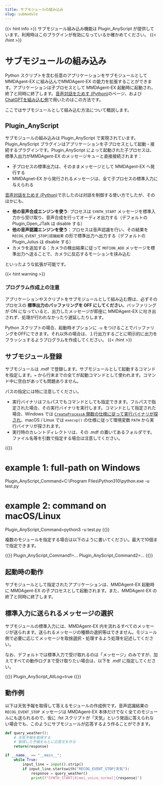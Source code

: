 ```yaml
---
title: サブモジュールの組み込み
slug: submodule
---
```

{{< hint info >}}
サブモジュール組み込み機能は Plugin_AnyScript が提供しています。利用時はこのプラグインが有効になっているか確かめてください。
{{< /hint >}}

# サブモジュールの組み込み

Python スクリプトを含む任意のアプリケーションをサブモジュールとして MMDAgent-EX に組み込んでMMDAgent-EX の能力を拡張することができます。アプリケーションは子プロセスとして MMDAgent-EX 起動時に起動され、終了と同時に終了します。[音声対話をためす (Python)](../dialog-test-python)のページ、および[ChatGPTを組み込む例](../dialog-test-chatgpt)で用いたのはこの方法です。

ここではサブモジュールとして組み込む方法について概説します。

## Plugin_AnyScript

サブモジュールの組み込みは Plugin_AnyScript で実現されています。
Plugin_AnyScript プラグインはアプリケーションを子プロセスとして起動・接続するプラグインです。Plugin_AnyScript によって起動された子プロセスは、標準入出力がMMDAgent-EX のメッセージキューと直接接続されます：

- 子プロセスの標準出力は、そのままメッセージとして MMDAgent-EX へ発行する
- MMDAgnet-EX から発行されるメッセージは、全て子プロセスの標準入力に与えられる

[音声対話をためす (Python)](../dialog-test-python)で示したのは対話を制御する使い方でしたが、そのほかにも、

- **他の音声合成エンジンを使う**: プロセスは `SYNTH_START` メッセージを標準入力から受け取り、音声合成を行ってオーディオ出力する（デフォルトの Plugin_Open_JTalk は disable する）
- **他の音声認識エンジンを使う**：プロセスは音声認識を行い、その結果を `RECOG_EVENT_STOP|認識結果` の形で標準出力へ出力する（デフォルトの Plugin_Julius は disable する）
- カメラを追加する：カメラの検出結果に従って `MOTION_ADD` メッセージを標準出力へ送ることで、カメラに反応するモーションを挟み込む

といったような拡張が可能です。

{{< hint warning >}}
### プログラム作成上の注意

アプリケーションやスクリプトをサブモジュールとして組み込む際は、必ずそのプロセスの **標準出力のバッファリングを OFF にしてください**。バッファリングが ON になっていると、出力したメッセージが即座に MMDAgent-EX に吐き出されず、処理が行われなかったり遅延したりします。

Python スクリプトの場合、起動時オプションに `-u` をつけることでバッファリングをOFFにできます。それ以外の場合は、１行出力するごとに明示的に出力をフラッシュするようプログラムを作成してください。
{{< /hint >}}

## サブモジュール登録

サブモジュールは .mdf で登録します。サブモジュールとして起動するコマンドを指定します。`=` から行末までの全てが起動コマンドとして使われます。コマンド中に空白があっても問題ありません。

パスの指定には特に注意してください。

- 実行バイナリはフルパスでもコマンドとしても指定できます。フルパスで指定された場合、その実行バイナリを実行します。コマンドとして指定された場合、Windows では [`CreateProcessA` 関数の仕様に従って実行バイナリが探され](https://learn.microsoft.com/ja-jp/windows/win32/api/processthreadsapi/nf-processthreadsapi-createprocessa)、macOS / Linux では `execvp()` の仕様に従って環境変数 `PATH` から実行バイナリが探されます。
- 実行時のカレントディレクトリは、その .mdf の置いてあるフォルダです。ファイル名等を引数で指定する場合は注意してください。

{{<mdf>}}
# example 1: full-path on Windows
Plugin_AnyScript_Command=C:\Program Files\Python310\python.exe -u test.py
# example 2: command on macOS/Linux
Plugin_AnyScript_Command=python3 -u test.py
{{</mdf>}}

複数のモジュールを指定する場合は以下のように書いてください。最大で10個まで指定できます。

{{<mdf>}}
Plugin_AnyScript_Command1=...
Plugin_AnyScript_Command2=...
{{</mdf>}}

## 起動時の動作

サブモジュールとして指定されたアプリケーションは、MMDAgent-EX 起動時に MMDAgent-EX の子プロセスとして起動されます。また、MMDAgent-EX の終了と同時に終了します。

## 標準入力に送られるメッセージの選択

サブモジュールの標準入力には、MMDAgent-EX 内を流れるすべてのメッセージが送られます。送られるメッセージの種類の選択等はできません。モジュール側で必要に応じてメッセージを取捨選択・処理するよう処理を記述してください。

なお、デフォルトでは標準入力で受け取れるのは「メッセージ」のみですが、加えてすべての動作ログまで受け取りたい場合は、以下を .mdf に指定してください。

{{<mdf>}}
Plugin_AnyScript_AllLog=true
{{</mdf>}}

## 動作例

以下は天気予報を取得して答えるモジュールの作成例です。音声認識結果の `RECOG_EVENT_STOP` メッセージは MMDAgent-EX 本体だけでなく全てのモジュールにも送られるので、仮に .fst スクリプトが「天気」という発話に答えられない場合でも、このようにサブモジュールが応答するよう作ることができます。

```python
def query_weather():
    # 天気予報を取得する
    # 取得した予報をもとに応答文を作る
    return(response)

if __name__ == "__main__":
    while True:
        input_line = input().strip()
        if input_line.startswith("RECOG_EVENT_STOP|天気"):
            response = query_weather()
            print(f"SYNTH_START|0|mei_voice_normal|{response}")
```
